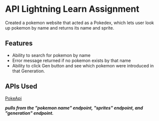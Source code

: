# API Lightning Learn Assignment

Created a pokemon website that acted as a Pokedex, which lets user look up pokemon by name and returns its name and sprite.

## Features

* Ability to search for pokemon by name
* Error message returned if no pokemon exists by that name
* Ability to click Gen button and see which pokemon were introduced in that Generation.




## APIs Used

[PokeApi](https://pokeapi.co/)

***pulls from the "pokemon name" endpoint, "sprites" endpoint, and "generation" endpoint.***